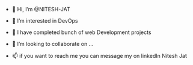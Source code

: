 - 👋 Hi, I’m @NITESH-JAT
- 👀 I’m interested in DevOps

- 💼 I have completed bunch of web Development projects
- 💞️ I’m looking to collaborate on ...
- 📫 if you want to reach me you can message my on linkedIn Nitesh Jat 

<!---
NITESH-JAT/NITESH-JAT is a ✨ special ✨ repository because its `README.md` (this file) appears on your GitHub profile.
You can click the Preview link to take a look at your changes.
--->
